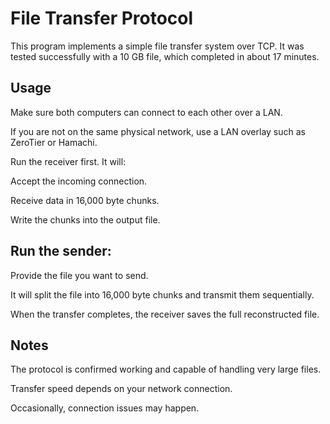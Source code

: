 # File Transfer Protocol

This program implements a simple file transfer system over TCP. It was tested successfully with a 10 GB file, which completed in about 17 minutes.

## Usage

Make sure both computers can connect to each other over a LAN.

If you are not on the same physical network, use a LAN overlay such as ZeroTier or Hamachi.

Run the receiver first. It will:

Accept the incoming connection.

Receive data in 16,000 byte chunks.

Write the chunks into the output file.

## Run the sender:

Provide the file you want to send.

It will split the file into 16,000 byte chunks and transmit them sequentially.

When the transfer completes, the receiver saves the full reconstructed file.

## Notes

The protocol is confirmed working and capable of handling very large files.

Transfer speed depends on your network connection.

Occasionally, connection issues may happen.
